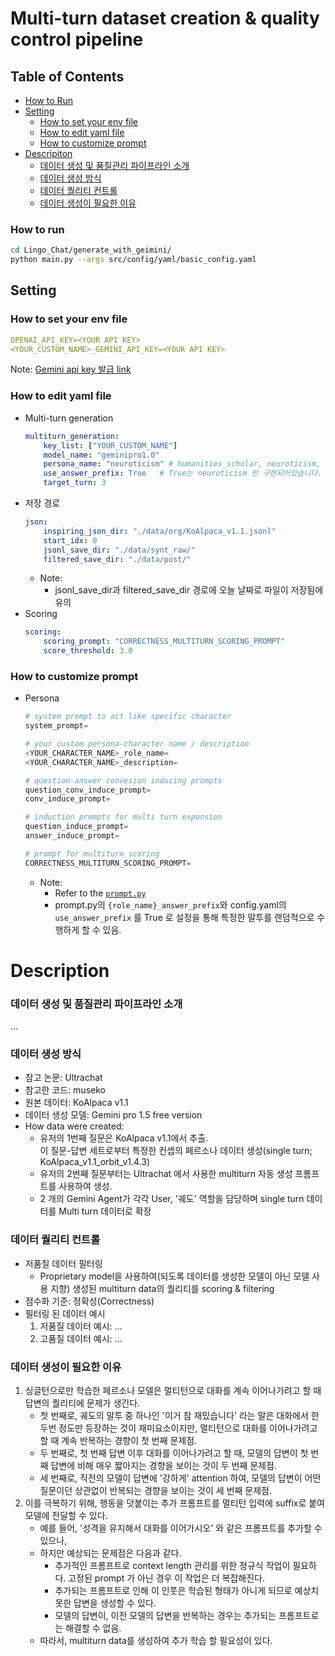 # Multi-turn dataset creation & quality control pipeline
## Table of Contents
- [How to Run](#how-to-run)
- [Setting](#setting)  
    - [How to set your env file](#how-to-set-your-env-file)
    - [How to edit yaml file](#how-to-edit-yaml-file)
    - [How to customize prompt](#how-to-customize-prompt)
- [Descripiton](#description)  
    - [데이터 생성 및 품질관리 파이프라인 소개](#데이터-생성-및-품질관리-파이프라인-소개)
    - [데이터 생성 방식](#데이터-생성-방식)
    - [데이터 퀄리티 컨트롤](#데이터-퀄리티-컨트롤)
    - [데이터 생성이 필요한 이유](#데이터-생성이-필요한-이유)


### How to run
```bash
cd Lingo_Chat/generate_with_geimini/
python main.py --args src/config/yaml/basic_config.yaml
```

## Setting
### How to set your env file
```yaml
OPENAI_API_KEY=<YOUR API KEY>
<YOUR_CUSTOM_NAME>_GEMINI_API_KEY=<YOUR API KEY>
```
Note: [Gemini api key 발급 link](https://aistudio.google.com/app/apikey?hl=ko&_gl=1*uyc63*_ga*MjYwNTk4MDM0LjE3MTkyOTg0NjE.*_ga_P1DBVKWT6V*MTcxOTkyMDM1OS4xMC4wLjE3MTk5MjAzNTkuNjAuMC4xNjA1NDU1NTQ0)


### How to edit yaml file
- Multi-turn generation
    ```yaml
    multiturn_generation:
        key_list: ["YOUR_CUSTOM_NAME"]
        model_name: "geminipro1.0"
        persona_name: "neuroticism" # humanities_scholar, neuroticism, historian_and_physician, medician, orbit
        use_answer_prefix: True   # True는 neuroticism 만 구현되어있습니다.
        target_turn: 3
    ```
- 저장 경로
    ```yaml
    json:
        inspiring_json_dir: "./data/org/KoAlpaca_v1.1.jsonl"
        start_idx: 0
        jsonl_save_dir: "./data/synt_raw/"
        filtered_save_dir: "./data/post/"
    ```
    - Note:   
        - jsonl_save_dir과 filtered_save_dir 경로에 오늘 날짜로 파일이 저장됨에 유의
- Scoring
    ```yaml
    scoring:
        scoring_prompt: "CORRECTNESS_MULTITURN_SCORING_PROMPT"
        score_threshold: 3.0
    ```

### How to customize prompt
- Persona
    ```python
    # system prompt to act like specific character
    system_prompt=

    # your custom persona-character name / description
    <YOUR_CHARACTER_NAME>_role_name=
    <YOUR_CHARACTER_NAME>_description=

    # question-answer convesion inducing prompts
    question_conv_induce_prompt=
    conv_induce_prompt=

    # induction prompts for multi turn expansion
    question_induce_prompt=
    answer_induce_prompt=

    # prompt for multiturn scoring
    CORRECTNESS_MULTITURN_SCORING_PROMPT=
    ```
    - Note:  
        - Refer to the [`prompt.py`](/Lingo_Chat/generate_with_gemini/src/prompt.py)
        - prompt.py의 `{role_name}_answer_prefix`와 config.yaml의 `use_answer_prefix` 를 True 로 설정을 통해 특정한 말투를 랜덤적으로 수행하게 할 수 있음.

# Description
### 데이터 생성 및 품질관리 파이프라인 소개
...

### 데이터 생성 방식
- 참고 논문: Ultrachat  
- 참고한 코드: museko
- 원본 데이터: KoAlpaca v1.1
- 데이터 생성 모델: Gemini pro 1.5 free version
- How data were created:  
    - 유저의 1번째 질문은 KoAlpaca v1.1에서 추출.   
    이 질문-답변 세트로부터 특정한 컨셉의 페르소나 데이터 생성(single turn; KoAlpaca_v1.1_orbit_v1.4.3)
    - 유저의 2번째 질문부터는 Ultrachat 에서 사용한 multiturn 자동 생성 프롬프트를 사용하여 생성.
    - 2 개의 Gemini Agent가 각각 User, '궤도' 역할을 담당하며 single turn 데이터를 Multi turn 데이터로 확장  

### 데이터 퀄리티 컨트롤
- 저품질 데이터 필터링
    - Proprietary model을 사용하여(되도록 데이터를 생성한 모델이 아닌 모델 사용 지향) 생성된 multiturn data의 퀄리티를 scoring & filtering
- 점수화 기준: 정확성(Correctness)
- 필터링 된 데이터 예시  
    1. 저품질 데이터 예시: ...
    2. 고품질 데이터 예시: ...

### 데이터 생성이 필요한 이유
1. 싱글턴으로만 학습한 페르소나 모델은 멀티턴으로 대화를 계속 이어나가려고 할 때 답변의 퀄리티에 문제가 생긴다.  
    - 첫 번째로, 궤도의 말투 중 하나인 '이거 참 재밌습니다' 라는 말은 대화에서 한 두번 정도만 등장하는 것이 재미요소이지만, 멀티턴으로 대화를 이어나가려고 할 때 계속 반복하는 경향이 첫 번째 문제점.
    - 두 번째로, 첫 번째 답변 이후 대화를 이어나가려고 할 때, 모델의 답변이 첫 번째 답변에 비해 매우 짧아지는 경향을 보이는 것이 두 번째 문제점.
    - 세 번째로, 직전의 모델이 답변에 '강하게' attention 하여, 모델의 답변이 어떤 질문이던 상관없이 반복되는 경향을 보이는 것이 세 번째 문제점.
2. 이를 극복하기 위해, 행동을 덧붙이는 추가 프롬프트를 멀티턴 입력에 suffix로 붙여 모델에 전달할 수 있다.  
    - 예를 들어, '성격을 유지해서 대화를 이어가시오' 와 같은 프롬프트를 추가할 수 있으나,
    - 하지만 예상되는 문제점은 다음과 같다.  
        - 추가적인 프롬프트로 context length 관리를 위한 정규식 작업이 필요하다. 고정된 prompt 가 아닌 경우 이 작업은 더 복잡해진다.
        - 추가되는 프롬프트로 인해 이 인풋은 학습된 형태가 아니게 되므로 예상치 못한 답변을 생성할 수 있다.
        - 모델의 답변이, 이전 모델의 답변을 반복하는 경우는 추가되는 프롬프트로는 해결할 수 없음.
    - 따라서, multiturn data를 생성하여 추가 학습 할 필요성이 있다.